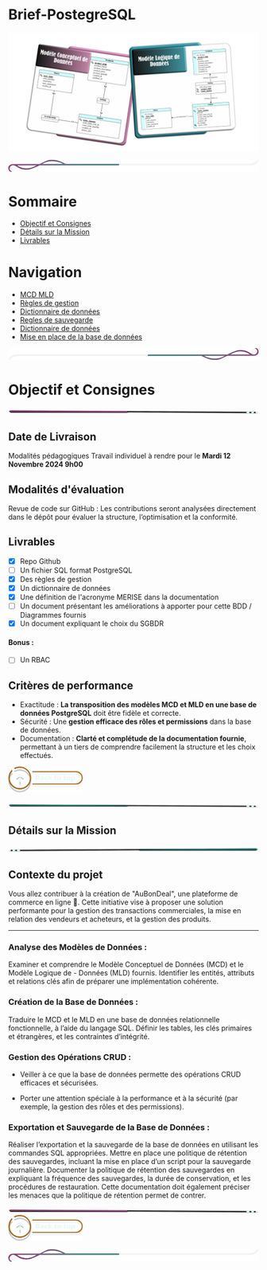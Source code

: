 # Brief-PostegreSQL

![Brief_main_title](assets/img/Brief_title_last.png)

![border](assets/line/border_l.png)

# Sommaire

- [Objectif et Consignes](#objectif-et-consignes)
- [Détails sur la Mission](#détails-sur-la-mission)
- [Livrables](#livrables)

# Navigation

- [MCD MLD](./doc/mcd-mld.md)
- [Règles de gestion](doc/regles-gestion.md)
- [Dictionnaire de données](./doc/BDD/dictionnaire-de-donnees.md)
- [Regles de sauvegarde](./doc/BDD/regles-de-sauvegardes.md)
- [Dictionnaire de données](./BDD/dictionnaire-de-donnees.md)
- [Mise en place de la base de données](./doc/mise-en-place.md)

![border](assets/line/border_b.png)

# Objectif et Consignes

![border](assets/line/line_pink_point_l.png)

## Date de Livraison

Modalités pédagogiques
Travail individuel à rendre pour le **Mardi 12 Novembre 2024 9h00**

## Modalités d'évaluation

Revue de code sur GitHub : Les contributions seront analysées directement dans le dépôt pour évaluer la structure, l’optimisation et la conformité.

## Livrables

- [x] Repo Github
- [ ] Un fichier SQL format PostgreSQL
- [x] Des règles de gestion
- [x] Un dictionnaire de données
- [x] Une définition de l'acronyme MERISE dans la documentation
- [ ] Un document présentant les améliorations à apporter pour cette BDD / Diagrammes fournis
- [x] Un document expliquant le choix du SGBDR

#### Bonus :

- [ ] Un RBAC

## Critères de performance

- Exactitude : **La transposition des modèles MCD et MLD en une base de données PostgreSQL** doit être fidèle et correcte.
- Sécurité : Une **gestion efficace des rôles et permissions** dans la base de données.
- Documentation : **Clarté et complétude de la documentation fournie**, permettant à un tiers de comprendre facilement la structure et les choix effectués.

<a href="#sommaire">
  <img src="assets/button/back_to_top.png" alt="Home page" style="width: 150px; height: auto;">
</a>

![border](assets/line/line_teal_point_l.png)

## Détails sur la Mission

![border](assets/line/line_teal_point_r.png)

## Contexte du projet

Vous allez contribuer à la création de "AuBonDeal", une plateforme de commerce en ligne 🚀. Cette initiative vise à proposer une solution performante pour la gestion des transactions commerciales, la mise en relation des vendeurs et acheteurs, et la gestion des produits.

---

### Analyse des Modèles de Données :

Examiner et comprendre le Modèle Conceptuel de Données (MCD) et le Modèle Logique de - Données (MLD) fournis.
Identifier les entités, attributs et relations clés afin de préparer une implémentation cohérente.
​

### Création de la Base de Données :

Traduire le MCD et le MLD en une base de données relationnelle fonctionnelle, à l’aide du langage SQL. Définir les tables, les clés primaires et étrangères, et les contraintes d’intégrité.

### Gestion des Opérations CRUD :

- Veiller à ce que la base de données permette des opérations CRUD efficaces et sécurisées.

- Porter une attention spéciale à la performance et à la sécurité (par exemple, la gestion des rôles et des permissions).
  ​

### Exportation et Sauvegarde de la Base de Données :

Réaliser l’exportation et la sauvegarde de la base de données en utilisant les commandes SQL appropriées.
Mettre en place une politique de rétention des sauvegardes, incluant la mise en place d’un script pour la sauvegarde journalière.
Documenter la politique de rétention des sauvegardes en expliquant la fréquence des sauvegardes, la durée de conservation, et les procédures de restauration. Cette documentation doit également préciser les menaces que la politique de rétention permet de contrer.

![border](assets/line/line_pink_point_l.png)
<a href="#sommaire">
<img src="assets/button/back_to_top.png" alt="Home page" style="width: 150px; height: auto;">
</a>

![border](assets/line/border_l.png)
